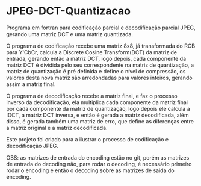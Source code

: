 # JPEG-DCT-Quantizacao
Programa em fortran para codificação parcial e decodificação parcial JPEG, gerando uma matriz DCT e uma matriz quantizada.

O programa de codificação recebe uma matriz 8x8, já transformada do RGB para Y'CbCr, calcula a Discrete Cosine Transform(DCT) da matriz de entrada, gerando então a matriz DCT, logo depois, cada componente da matriz DCT é dividida pelo seu correspondente na matriz de quantização, a matriz de quantização é pré definida e define o nível de compressão, os valores desta nova matriz são arredondadas para valores inteiros, gerando assim a matriz final.

O programa de decodificação recebe a matriz final, e faz o processo inverso da decodificação, ela multiplica cada componente da matriz final por cada componente da matriz de quantização, logo depois ele calcula a IDCT, a matriz DCT inversa, e então é gerada a matriz decodificada, além disso, é gerada também uma matriz de erro, que define as diferenças entre a matriz original e a matriz decodificada.

Este projeto foi criado para a ilustrar o processo de codificação e decodificação JPEG.

OBS: as matrizes de entrada do encoding estão no git, porém as matrizes de entrada do decoding não, para rodar o decoding, é necessário primeiro rodar o encoding e então o decoding sobre as matrizes de saida do encoding.
